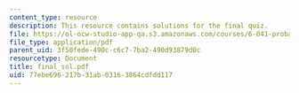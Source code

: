 ```yaml
---
content_type: resource
description: This resource contains solutions for the final quiz.
file: https://ol-ocw-studio-app-qa.s3.amazonaws.com/courses/6-041-probabilistic-systems-analysis-and-applied-probability-spring-2006/77ebe696217b31ab03163864cdfdd117_final_sol.pdf
file_type: application/pdf
parent_uid: 3f50fede-490c-c6c7-7ba2-490d93879d0c
resourcetype: Document
title: final_sol.pdf
uid: 77ebe696-217b-31ab-0316-3864cdfdd117
---
```

